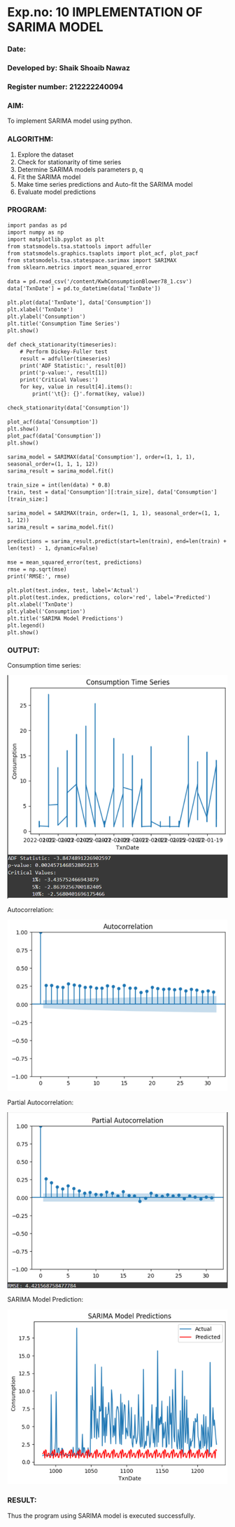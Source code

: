 # Exp.no: 10   IMPLEMENTATION OF SARIMA MODEL
### Date: 
### Developed by: Shaik Shoaib Nawaz
### Register number: 212222240094

### AIM:
To implement SARIMA model using python.
### ALGORITHM:
1. Explore the dataset
2. Check for stationarity of time series
3. Determine SARIMA models parameters p, q
4. Fit the SARIMA model
5. Make time series predictions and Auto-fit the SARIMA model
6. Evaluate model predictions
### PROGRAM:
```
import pandas as pd
import numpy as np
import matplotlib.pyplot as plt
from statsmodels.tsa.stattools import adfuller
from statsmodels.graphics.tsaplots import plot_acf, plot_pacf
from statsmodels.tsa.statespace.sarimax import SARIMAX
from sklearn.metrics import mean_squared_error

data = pd.read_csv('/content/KwhConsumptionBlower78_1.csv')
data['TxnDate'] = pd.to_datetime(data['TxnDate'])

plt.plot(data['TxnDate'], data['Consumption'])
plt.xlabel('TxnDate')
plt.ylabel('Consumption')
plt.title('Consumption Time Series')
plt.show()

def check_stationarity(timeseries):
    # Perform Dickey-Fuller test
    result = adfuller(timeseries)
    print('ADF Statistic:', result[0])
    print('p-value:', result[1])
    print('Critical Values:')
    for key, value in result[4].items():
        print('\t{}: {}'.format(key, value))

check_stationarity(data['Consumption'])

plot_acf(data['Consumption'])
plt.show()
plot_pacf(data['Consumption'])
plt.show()

sarima_model = SARIMAX(data['Consumption'], order=(1, 1, 1), seasonal_order=(1, 1, 1, 12))
sarima_result = sarima_model.fit()

train_size = int(len(data) * 0.8)
train, test = data['Consumption'][:train_size], data['Consumption'][train_size:]

sarima_model = SARIMAX(train, order=(1, 1, 1), seasonal_order=(1, 1, 1, 12))
sarima_result = sarima_model.fit()

predictions = sarima_result.predict(start=len(train), end=len(train) + len(test) - 1, dynamic=False)

mse = mean_squared_error(test, predictions)
rmse = np.sqrt(mse)
print('RMSE:', rmse)

plt.plot(test.index, test, label='Actual')
plt.plot(test.index, predictions, color='red', label='Predicted')
plt.xlabel('TxnDate')
plt.ylabel('Consumption')
plt.title('SARIMA Model Predictions')
plt.legend()
plt.show()
```

### OUTPUT:

Consumption time series:

![alt text](image-1.png)


Autocorrelation:

![alt text](image-2.png)


Partial Autocorrelation:

![alt text](image-3.png)


SARIMA Model Prediction:

![alt text](image-4.png)


### RESULT:
Thus the program using SARIMA model is executed successfully.
